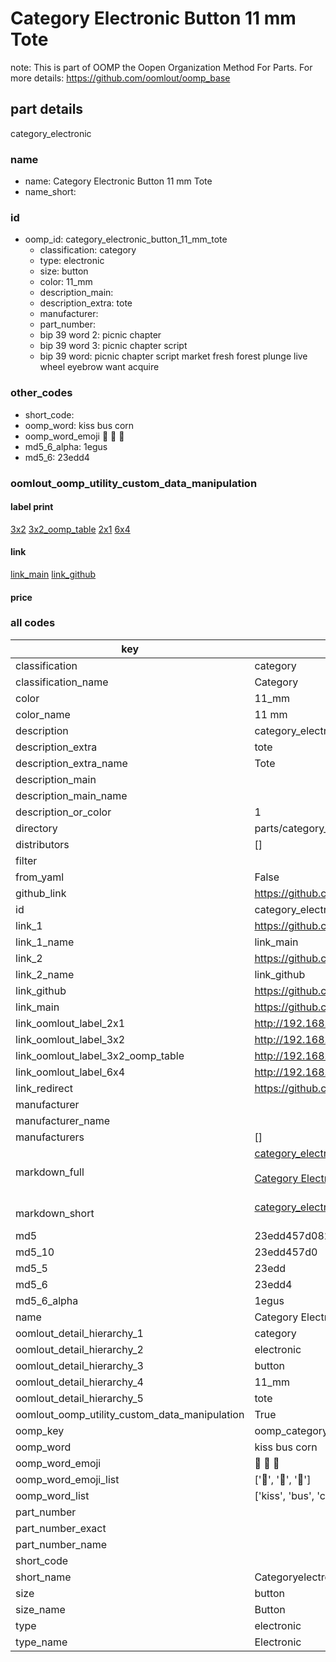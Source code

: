 # Category Electronic Button 11 mm Tote  

note: This is part of OOMP the Oopen Organization Method For Parts. For more details: https://github.com/oomlout/oomp_base

##  part details
  



category_electronic



### name
* name: Category Electronic Button 11 mm Tote
* name_short: 
### id
* oomp_id: category_electronic_button_11_mm_tote
  * classification: category
  * type: electronic
  * size: button
  * color: 11_mm
  * description_main: 
  * description_extra: tote
  * manufacturer: 
  * part_number: 
  * bip 39 word 2: picnic chapter
  * bip 39 word 3: picnic chapter script
  * bip 39 word: picnic chapter script market fresh forest plunge live wheel eyebrow want acquire

### other_codes
* short_code: 
* oomp_word: kiss bus corn
* oomp_word_emoji :kiss: :bus: :corn:
* md5_6_alpha: 1egus
* md5_6: 23edd4






### oomlout_oomp_utility_custom_data_manipulation
#### label print
[3x2](http://192.168.1.245:1112/?label=oomp%201egus)
[3x2_oomp_table](http://192.168.1.108:1112/?label=oomp%201egus)
[2x1](http://192.168.1.242:1112/?label=oomp%201egus)
[6x4](http://192.168.1.55:1112/?label=oomp%201egus)    

#### link

[link_main](https://github.com/oomlout/oomlout_oomp_version_1_messy/tree/main/parts/category_electronic_button_11_mm_tote) [link_github](https://github.com/oomlout/oomlout_oomp_version_1_messy/tree/main/parts/category_electronic_button_11_mm_tote)                             

#### price







### all codes 
| key | value |  
| --- | --- |  
| classification | category |  
| classification_name | Category |  
| color | 11_mm |  
| color_name | 11 mm |  
| description | category_electronic |  
| description_extra | tote |  
| description_extra_name | Tote |  
| description_main |  |  
| description_main_name |  |  
| description_or_color | 1  |  
| directory | parts/category_electronic_button_11_mm_tote |  
| distributors | [] |  
| filter |  |  
| from_yaml | False |  
| github_link | https://github.com/oomlout/oomlout_oomp_part_src/tree/main/parts/category_electronic_button_11_mm_tote |  
| id | category_electronic_button_11_mm_tote |  
| link_1 | https://github.com/oomlout/oomlout_oomp_version_1_messy/tree/main/parts/category_electronic_button_11_mm_tote |  
| link_1_name | link_main |  
| link_2 | https://github.com/oomlout/oomlout_oomp_version_1_messy/tree/main/parts/category_electronic_button_11_mm_tote |  
| link_2_name | link_github |  
| link_github | https://github.com/oomlout/oomlout_oomp_version_1_messy/tree/main/parts/category_electronic_button_11_mm_tote |  
| link_main | https://github.com/oomlout/oomlout_oomp_version_1_messy/tree/main/parts/category_electronic_button_11_mm_tote |  
| link_oomlout_label_2x1 | http://192.168.1.242:1112/?label=oomp%201egus |  
| link_oomlout_label_3x2 | http://192.168.1.245:1112/?label=oomp%201egus |  
| link_oomlout_label_3x2_oomp_table | http://192.168.1.108:1112/?label=oomp%201egus |  
| link_oomlout_label_6x4 | http://192.168.1.55:1112/?label=oomp%201egus |  
| link_redirect | https://github.com/oomlout/oomlout_oomp_version_1_messy/tree/main/parts/category_electronic_button_11_mm_tote |  
| manufacturer |  |  
| manufacturer_name |  |  
| manufacturers | [] |  
| markdown_full | [category_electronic_button_11_mm_tote](none)<br>[](none)<br>[Category Electronic Button 11 Mm Tote](none)<br><br> |  
| markdown_short | [category_electronic_button_11_mm_tote](none)<br><br> |  
| md5 | 23edd457d082b4dd6cae688383499d21 |  
| md5_10 | 23edd457d0 |  
| md5_5 | 23edd |  
| md5_6 | 23edd4 |  
| md5_6_alpha | 1egus |  
| name | Category Electronic Button 11 mm Tote |  
| oomlout_detail_hierarchy_1 | category |  
| oomlout_detail_hierarchy_2 | electronic |  
| oomlout_detail_hierarchy_3 | button |  
| oomlout_detail_hierarchy_4 | 11_mm |  
| oomlout_detail_hierarchy_5 | tote |  
| oomlout_oomp_utility_custom_data_manipulation | True |  
| oomp_key | oomp_category_electronic_button_11_mm_tote |  
| oomp_word | kiss bus corn |  
| oomp_word_emoji | :kiss: :bus: :corn: |  
| oomp_word_emoji_list | [':kiss:', ':bus:', ':corn:'] |  
| oomp_word_list | ['kiss', 'bus', 'corn'] |  
| part_number |  |  
| part_number_exact |  |  
| part_number_name |  |  
| short_code |  |  
| short_name | Categoryelectronic |  
| size | button |  
| size_name | Button |  
| type | electronic |  
| type_name | Electronic |  
